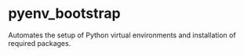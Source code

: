 # pyenv_bootstrap
Automates the setup of Python virtual environments and installation of required packages.
